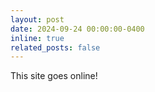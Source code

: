 ```yaml
---
layout: post
date: 2024-09-24 00:00:00-0400
inline: true
related_posts: false
---
```


This site goes online!
